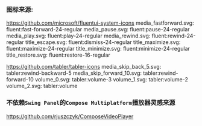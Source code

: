 ### 图标来源:
https://github.com/microsoft/fluentui-system-icons
    media_fastforward.svg: fluent:fast-forward-24-regular
    media_pause.svg: fluent:pause-24-regular
    media_play.svg: fluent:play-24-regular
    media_rewind.svg: fluent:rewind-24-regular
    title_escape.svg: fluent:dismiss-24-regular
    title_maximize.svg: fluent:maximize-24-regular
    title_minimize.svg: fluent:minimize-24-regular
    title_restore.svg: fluent:restore-16-regular

https://github.com/tabler/tabler-icons
    media_skip_back_5.svg: tabler:rewind-backward-5
    media_skip_forward_10.svg: tabler:rewind-forward-10
    volume_0.svg: tabler:volume-3
    volume_1.svg: tabler:volume-2
    volume_2.svg: tabler:volume

### 不依赖`Swing Panel`的`Compose Multiplatform`播放器灵感来源
https://github.com/rjuszczyk/ComposeVideoPlayer